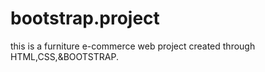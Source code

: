 # bootstrap.project
this is a furniture e-commerce web project created through HTML,CSS,&BOOTSTRAP.
